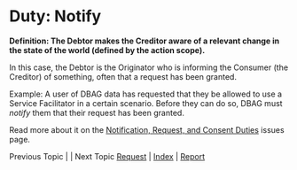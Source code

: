 # Duty: Notify

**Definition: The Debtor makes the Creditor aware of a relevant change in the state of the world (defined by the action scope).**

In this case, the Debtor is the Originator who is informing the Consumer (the Creditor) of something, often that a request has been granted.

Example: A user of DBAG data has requested that they be allowed to use a Service Facilitator in a certain scenario. Before they can do so, DBAG must *notify* them that their request has been granted.

Read more about it on the [Notification, Request, and Consent Duties](/w3c/market-data-odrl-profile/issues/6) issues page.

Previous Topic | | Next Topic
[Request](request.md) | [Index](index.md) | [Report](report.md)
